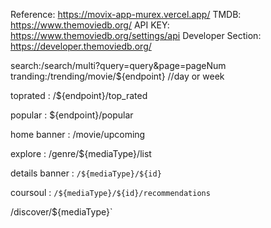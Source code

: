 Reference: https://movix-app-murex.vercel.app/
TMDB: https://www.themoviedb.org/
API KEY: https://www.themoviedb.org/settings/api
Developer Section: https://developer.themoviedb.org/


search:/search/multi?query=query&page=pageNum
tranding:/trending/movie/${endpoint}   //day or week

toprated : /${endpoint}/top_rated

popular : ${endpoint}/popular

home banner : /movie/upcoming

explore : /genre/${mediaType}/list

details banner : `/${mediaType}/${id}`

coursoul  :  `/${mediaType}/${id}/recommendations`

/discover/${mediaType}`